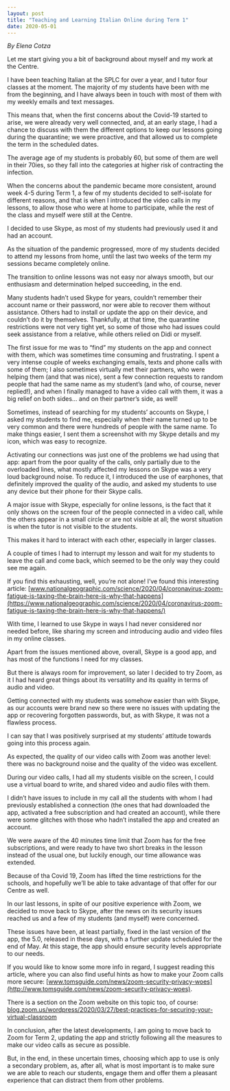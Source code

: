 ```yaml
---
layout: post
title: "Teaching and Learning Italian Online during Term 1"
date: 2020-05-01
---
```

*By Elena Cotza* 

Let me start giving you a bit of background about myself and my work at the Centre.

I have been teaching Italian at the SPLC for over a year, and I tutor four classes at the moment. The majority of my students have been with me from the beginning, and I have always been in touch with most of them with my weekly emails and text messages.

This means that, when the first concerns about the Covid-19 started to arise, we were already very well connected, and, at an early stage, I had a chance to discuss with them the different options to keep our lessons going during the quarantine; we were proactive, and that allowed us to complete the term in the scheduled dates.

The average age of my students is probably 60, but some of them are well in their 70ies, so they fall into the categories at higher risk of contracting the infection.

When the concerns about the pandemic became more consistent, around week 4-5 during Term 1, a few of my students decided to self-isolate for different reasons, and that is when I introduced the video calls in my lessons, to allow those who were at home to participate, while the rest of the class and myself were still at the Centre.

I decided to use Skype, as most of my students had previously used it and had an account.

As the situation of the pandemic progressed, more of my students decided to attend my lessons from home, until the last two weeks of the term my sessions became completely online.

The transition to online lessons was not easy nor always smooth, but our enthusiasm and determination helped succeeding, in the end.

Many students hadn’t used Skype for years, couldn’t remember their account name or their password, nor were able to recover them without assistance. Others had to install or update the app on their device, and couldn’t do it by themselves. Thankfully, at that time, the quarantine restrictions were not very tight yet, so some of those who had issues could seek assistance from a relative, while others relied on Didi or myself.

The first issue for me was to “find” my students on the app and connect with them, which was sometimes time consuming and frustrating. I spent a very intense couple of weeks exchanging emails, texts and phone calls with some of them; I also sometimes virtually met their partners, who were helping them (and that was nice), sent a few connection requests to random people that had the same name as my student’s (and who, of course, never replied!), and when I finally managed to have a video call with them, it was a big relief on both sides… and on their partner’s side, as well!

Sometimes, instead of searching for my students’ accounts on Skype, I asked my students to find me, especially when their name turned up to be very common and there were hundreds of people with the same name. To make things easier, I sent them a screenshot with my Skype details and my icon, which was easy to recognize.

Activating our connections was just one of the problems we had using that app: apart from the poor quality of the calls, only partially due to the overloaded lines, what mostly affected my lessons on Skype was a very loud background noise. To reduce it, I introduced the use of earphones, that definitely improved the quality of the audio, and asked my students to use any device but their phone for their Skype calls.

A major issue with Skype, especially for online lessons, is the fact that it only shows on the screen four of the people connected in a video call, while the others appear in a small circle or are not visible at all; the worst situation is when the tutor is not visible to the students.

This makes it hard to interact with each other, especially in larger classes.

A couple of times I had to interrupt my lesson and wait for my students to leave the call and come back, which seemed to be the only way they could see me again.

If you find this exhausting, well, you’re not alone! I’ve found this interesting article: [www.nationalgeographic.com/science/2020/04/coronavirus-zoom-fatigue-is-taxing-the-brain-here-is-why-that-happens](https://www.nationalgeographic.com/science/2020/04/coronavirus-zoom-fatigue-is-taxing-the-brain-here-is-why-that-happens/)

With time, I learned to use Skype in ways I had never considered nor needed before, like sharing my screen and introducing audio and video files in my online classes.

Apart from the issues mentioned above, overall, Skype is a good app, and has most of the functions I need for my classes.

But there is always room for improvement, so later I decided to try Zoom, as it I had heard great things about its versatility and its quality in terms of audio and video.

Getting connected with my students was somehow easier than with Skype, as our accounts were brand new so there were no issues with updating the app or recovering forgotten passwords, but, as with Skype, it was not a flawless process.

I can say that I was positively surprised at my students’ attitude towards going into this process again.

As expected, the quality of our video calls with Zoom was another level: there was no background noise and the quality of the video was excellent.

During our video calls, I had all my students visible on the screen, I could use a virtual board to write, and shared video and audio files with them.

I didn’t have issues to include in my call all the students with whom I had previously established a connection (the ones that had downloaded the app, activated a free subscription and had created an account), while there were some glitches with those who hadn’t installed the app and created an account.

We were aware of the 40 minutes time limit that Zoom has for the free subscriptions, and were ready to have two short breaks in the lesson instead of the usual one, but luckily enough, our time allowance was extended.

Because of tha Covid 19, Zoom has lifted the time restrictions for the schools, and hopefully we’ll be able to take advantage of that offer for our Centre as well.

In our last lessons, in spite of our positive experience with Zoom, we decided to move back to Skype, after the news on its security issues reached us and a few of my students (and myself) were concerned.

These issues have been, at least partially, fixed in the last version of the app, the 5.0, released in these days, with a further update scheduled for the end of May. At this stage, the app should ensure security levels appropriate to our needs.

If you would like to know some more info in regard, I suggest reading this article, where you can also find useful hints as how to make your Zoom calls more secure: [www.tomsguide.com/news/zoom-security-privacy-woes](http://www.tomsguide.com/news/zoom-security-privacy-woes).

There is a section on the Zoom website on this topic too, of course: [blog.zoom.us/wordpress/2020/03/27/best-practices-for-securing-your-virtual-classroom](https://blog.zoom.us/wordpress/2020/03/27/best-practices-for-securing-your-virtual-classroom/)

In conclusion, after the latest developments, I am going to move back to Zoom for Term 2, updating the app and strictly following all the measures to make our video calls as secure as possible.

But, in the end, in these uncertain times, choosing which app to use is only a secondary problem, as, after all, what is most important is to make sure we are able to reach our students, engage them and offer them a pleasant experience that can distract them from other problems.
